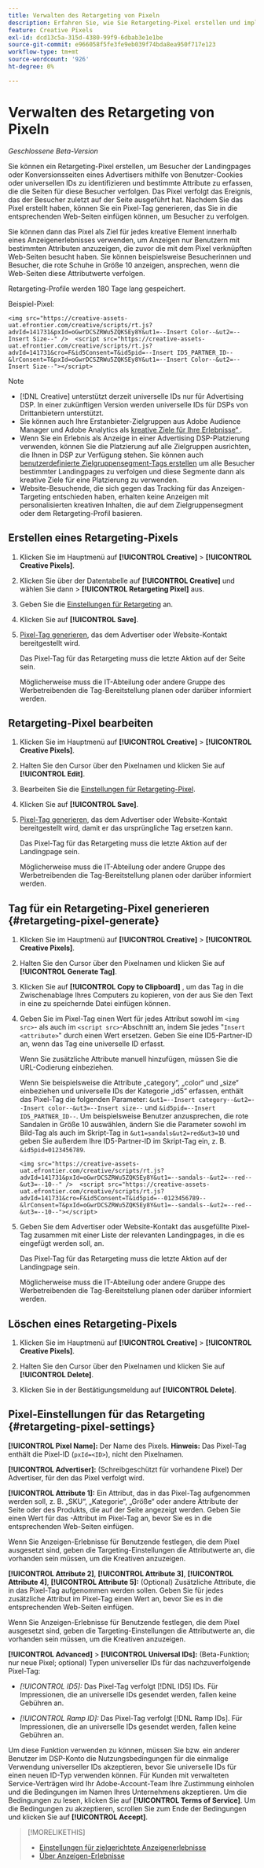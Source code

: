 ```yaml
---
title: Verwalten des Retargeting von Pixeln
description: Erfahren Sie, wie Sie Retargeting-Pixel erstellen und implementieren, die als Ziele für Anzeigenerlebnisse verwendet werden sollen.
feature: Creative Pixels
exl-id: dcd13c5a-315d-4380-99f9-6dbab3e1e1be
source-git-commit: e966058f5fe3fe9eb039f74bda8ea950f717e123
workflow-type: tm+mt
source-wordcount: '926'
ht-degree: 0%

---
```


# Verwalten des Retargeting von Pixeln

*Geschlossene Beta-Version*

<!-- Note to self: These aren't segments -- we don't create a pool of users. -->

Sie können ein Retargeting-Pixel erstellen, um Besucher der Landingpages oder Konversionsseiten eines Advertisers mithilfe von Benutzer-Cookies oder universellen IDs zu identifizieren und bestimmte Attribute zu erfassen, die die Seiten für diese Besucher verfolgen. Das Pixel verfolgt das Ereignis, das der Besucher zuletzt auf der Seite ausgeführt hat. Nachdem Sie das Pixel erstellt haben, können Sie ein Pixel-Tag generieren, das Sie in die entsprechenden Web-Seiten einfügen können, um Besucher zu verfolgen.<!-- Note to self: surfer id=cookie or universal ID -->

Sie können dann das Pixel als Ziel für jedes kreative Element innerhalb eines Anzeigenerlebnisses verwenden, um Anzeigen nur Benutzern mit bestimmten Attributen anzuzeigen, die zuvor die mit dem Pixel verknüpften Web-Seiten besucht haben. Sie können beispielsweise Besucherinnen und Besucher, die rote Schuhe in Größe 10 anzeigen, ansprechen, wenn die Web-Seiten diese Attributwerte verfolgen.<!-- better example? Make sure they match attribute examples below -->

Retargeting-Profile werden 180 Tage lang gespeichert.

Beispiel-Pixel:

```
<img src="https://creative-assets-uat.efrontier.com/creative/scripts/rt.js?advId=141731&pxId=oGwrDCSZRWu5ZQKSEy8Y&ut1=--Insert Color--&ut2=--Insert Size--" />  <script src="https://creative-assets-uat.efrontier.com/creative/scripts/rt.js?advId=141731&cro=F&id5Consent=T&id5pid=--Insert ID5_PARTNER_ID--&lrConsent=T&pxId=oGwrDCSZRWu5ZQKSEy8Y&ut1=--Insert Color--&ut2=--Insert Size--"></script>
```

>[!NOTE]
>
> * [!DNL Creative] unterstützt derzeit universelle IDs nur für Advertising DSP. In einer zukünftigen Version werden universelle IDs für DSPs von Drittanbietern unterstützt.<!-- Clarify this and reword as needed  -->
>* Sie können auch Ihre Erstanbieter-Zielgruppen aus Adobe Audience Manager und Adobe Analytics als [kreative Ziele für Ihre Erlebnisse“ ](/help/creative/experiences/experience-settings-targeting.md).
>* Wenn Sie ein Erlebnis als Anzeige in einer Advertising DSP-Platzierung verwenden, können Sie die Platzierung auf alle Zielgruppen ausrichten, die Ihnen in DSP zur Verfügung stehen. Sie können auch [benutzerdefinierte Zielgruppensegment-Tags erstellen](/help/dsp/audiences/custom-segment-create.md) um alle Besucher bestimmter Landingpages zu verfolgen und diese Segmente dann als kreative Ziele für eine Platzierung zu verwenden.
>* Website-Besuchende, die sich gegen das Tracking für das Anzeigen-Targeting entschieden haben, erhalten keine Anzeigen mit personalisierten kreativen Inhalten, die auf dem Zielgruppensegment oder dem Retargeting-Profil basieren.

## Erstellen eines Retargeting-Pixels

1. Klicken Sie im Hauptmenü auf **[!UICONTROL Creative]** > **[!UICONTROL Creative Pixels]**.

1. Klicken Sie über der Datentabelle auf **[!UICONTROL Creative]** und wählen Sie dann > **[!UICONTROL Retargeting Pixel]** aus.

1. Geben Sie die [Einstellungen für Retargeting](#retargeting-pixel-settings) an.

1. Klicken Sie auf **[!UICONTROL Save]**.

1. [Pixel-Tag generieren](#retargeting-pixel-generate), das dem Advertiser oder Website-Kontakt bereitgestellt wird.

   Das Pixel-Tag für das Retargeting muss die letzte Aktion auf der Seite sein.<!-- verify here and below -->

   Möglicherweise muss die IT-Abteilung oder andere Gruppe des Werbetreibenden die Tag-Bereitstellung planen oder darüber informiert werden.

## Retargeting-Pixel bearbeiten

1. Klicken Sie im Hauptmenü auf **[!UICONTROL Creative]** > **[!UICONTROL Creative Pixels]**.

1. Halten Sie den Cursor über den Pixelnamen und klicken Sie auf **[!UICONTROL Edit]**.

1. Bearbeiten Sie die [Einstellungen für Retargeting-Pixel](#retargeting-pixel-settings).

1. Klicken Sie auf **[!UICONTROL Save]**.

1. [Pixel-Tag generieren](#retargeting-pixel-generate), das dem Advertiser oder Website-Kontakt bereitgestellt wird, damit er das ursprüngliche Tag ersetzen kann.

   Das Pixel-Tag für das Retargeting muss die letzte Aktion auf der Landingpage sein.

   Möglicherweise muss die IT-Abteilung oder andere Gruppe des Werbetreibenden die Tag-Bereitstellung planen oder darüber informiert werden.

## Tag für ein Retargeting-Pixel generieren {#retargeting-pixel-generate}

1. Klicken Sie im Hauptmenü auf **[!UICONTROL Creative]** > **[!UICONTROL Creative Pixels]**.

1. Halten Sie den Cursor über den Pixelnamen und klicken Sie auf **[!UICONTROL Generate Tag]**.

1. Klicken Sie auf **[!UICONTROL Copy to Clipboard]** , um das Tag in die Zwischenablage Ihres Computers zu kopieren, von der aus Sie den Text in eine zu speichernde Datei einfügen können.

1. Geben Sie im Pixel-Tag einen Wert für jedes Attribut sowohl im `<img src>`- als auch im `<script src>`-Abschnitt an, indem Sie jedes &quot;`Insert <attribute>`&quot; durch einen Wert ersetzen. Geben Sie eine ID5-Partner-ID an, wenn das Tag eine universelle ID erfasst.

   Wenn Sie zusätzliche Attribute manuell hinzufügen, müssen Sie die URL-Codierung einbeziehen.

   Wenn Sie beispielsweise die Attribute „category“, „color“ und „size“ einbeziehen und universelle IDs der Kategorie „id5“ erfassen, enthält das Pixel-Tag die folgenden Parameter: `&ut1=--Insert category--&ut2=--Insert color--&ut3=--Insert size--` und `&id5pid=--Insert ID5_PARTNER_ID--`. Um beispielsweise Benutzer anzusprechen, die rote Sandalen in Größe 10 auswählen, ändern Sie die Parameter sowohl im Bild-Tag als auch im Skript-Tag in `&ut1=sandals&ut2=red&ut3=10` und geben Sie außerdem Ihre ID5-Partner-ID im Skript-Tag ein, z. B. `&id5pid=0123456789`.

   `<img src="https://creative-assets-uat.efrontier.com/creative/scripts/rt.js?advId=141731&pxId=oGwrDCSZRWu5ZQKSEy8Y&ut1=--sandals--&ut2=--red--&ut3=--10--" />  <script src="https://creative-assets-uat.efrontier.com/creative/scripts/rt.js?advId=141731&cro=F&id5Consent=T&id5pid=--0123456789--&lrConsent=T&pxId=oGwrDCSZRWu5ZQKSEy8Y&ut1=--sandals--&ut2=--red--&ut3=--10--"></script>`

1. Geben Sie dem Advertiser oder Website-Kontakt das ausgefüllte Pixel-Tag zusammen mit einer Liste der relevanten Landingpages, in die es eingefügt werden soll, an.

   Das Pixel-Tag für das Retargeting muss die letzte Aktion auf der Landingpage sein.

   Möglicherweise muss die IT-Abteilung oder andere Gruppe des Werbetreibenden die Tag-Bereitstellung planen oder darüber informiert werden.

## Löschen eines Retargeting-Pixels

1. Klicken Sie im Hauptmenü auf **[!UICONTROL Creative]** > **[!UICONTROL Creative Pixels]**.

1. Halten Sie den Cursor über den Pixelnamen und klicken Sie auf **[!UICONTROL Delete]**.

1. Klicken Sie in der Bestätigungsmeldung auf **[!UICONTROL Delete]**.

## Pixel-Einstellungen für das Retargeting {#retargeting-pixel-settings}

**[!UICONTROL Pixel Name]:** Der Name des Pixels. **Hinweis:** Das Pixel-Tag enthält die Pixel-ID (`pxId=<ID>`), nicht den Pixelnamen.

**[!UICONTROL Advertiser]:** (Schreibgeschützt für vorhandene Pixel) Der Advertiser, für den das Pixel verfolgt wird.

**[!UICONTROL Attribute 1]:** Ein Attribut, das in das Pixel-Tag aufgenommen werden soll, z. B. „SKU“, „Kategorie“, „Größe“ oder andere Attribute der Seite oder des Produkts, die auf der Seite angezeigt werden. Geben Sie einen Wert für das -Attribut im Pixel-Tag an, bevor Sie es in die entsprechenden Web-Seiten einfügen.

Wenn Sie Anzeigen-Erlebnisse für Benutzende festlegen, die dem Pixel ausgesetzt sind, geben die Targeting-Einstellungen die Attributwerte an, die vorhanden sein müssen, um die Kreativen anzuzeigen.

**[!UICONTROL Attribute 2]**, **[!UICONTROL Attribute 3]**, **[!UICONTROL Attribute 4]**, **[!UICONTROL Attribute 5]:** (Optional) Zusätzliche Attribute, die in das Pixel-Tag aufgenommen werden sollen. Geben Sie für jedes zusätzliche Attribut im Pixel-Tag einen Wert an, bevor Sie es in die entsprechenden Web-Seiten einfügen.

Wenn Sie Anzeigen-Erlebnisse für Benutzende festlegen, die dem Pixel ausgesetzt sind, geben die Targeting-Einstellungen die Attributwerte an, die vorhanden sein müssen, um die Kreativen anzuzeigen.

**[!UICONTROL Advanced]** > **[!UICONTROL Universal IDs]:** (Beta-Funktion; nur neue Pixel; optional) Typen universeller IDs für das nachzuverfolgende Pixel-Tag:

* *[!UICONTROL ID5]:* Das Pixel-Tag verfolgt [!DNL ID5] IDs. Für Impressionen, die an universelle IDs gesendet werden, fallen keine Gebühren an.

* *[!UICONTROL Ramp ID]:* Das Pixel-Tag verfolgt [!DNL Ramp IDs]. Für Impressionen, die an universelle IDs gesendet werden, fallen keine Gebühren an.

Um diese Funktion verwenden zu können, müssen Sie bzw. ein anderer Benutzer im DSP-Konto die Nutzungsbedingungen für die einmalige Verwendung universeller IDs akzeptieren, bevor Sie universelle IDs für einen neuen ID-Typ verwenden können. Für Kunden mit verwalteten Service-Verträgen wird Ihr Adobe-Account-Team Ihre Zustimmung einholen und die Bedingungen im Namen Ihres Unternehmens akzeptieren. Um die Bedingungen zu lesen, klicken Sie auf **[!UICONTROL Terms of Service]**. Um die Bedingungen zu akzeptieren, scrollen Sie zum Ende der Bedingungen und klicken Sie auf **[!UICONTROL Accept]**.

>[!MORELIKETHIS]
>
>* [Einstellungen für zielgerichtete Anzeigenerlebnisse](/help/creative/experiences/experience-settings-targeting.md)
>* [Über Anzeigen-Erlebnisse](/help/creative/experiences/experience-about.md)
